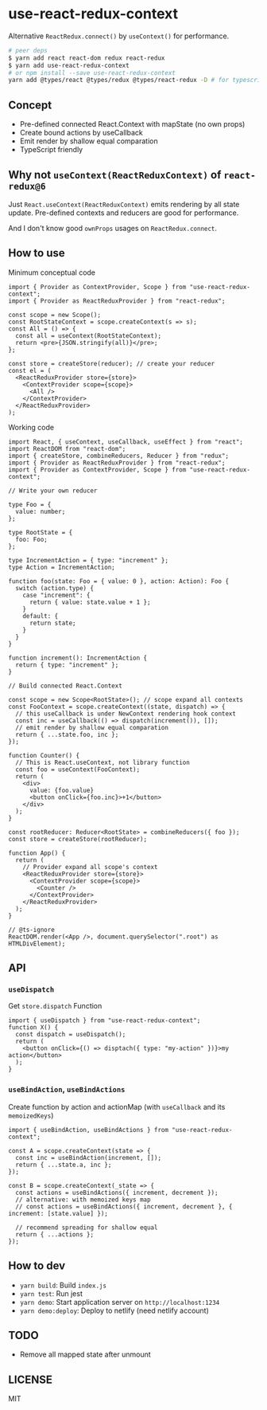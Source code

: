 # use-react-redux-context

Alternative `ReactRedux.connect()` by `useContext()` for performance.

```bash
# peer deps
$ yarn add react react-dom redux react-redux
$ yarn add use-react-redux-context
# or npm install --save use-react-redux-context
yarn add @types/react @types/redux @types/react-redux -D # for typescript
```

## Concept

- Pre-defined connected React.Context with mapState (no own props)
- Create bound actions by useCallback
- Emit render by shallow equal comparation
- TypeScript friendly

## Why not `useContext(ReactReduxContext)` of `react-redux@6`

Just `React.useContext(ReactReduxContext)` emits rendering by all state update. Pre-defined contexts and reducers are good for performance.

And I don't know good `ownProps` usages on `ReactRedux.connect`.

## How to use

Minimum conceptual code

```tsx
import { Provider as ContextProvider, Scope } from "use-react-redux-context";
import { Provider as ReactReduxProvider } from "react-redux";

const scope = new Scope();
const RootStateContext = scope.createContext(s => s);
const All = () => {
  const all = useContext(RootStateContext);
  return <pre>{JSON.stringify(all)}</pre>;
};

const store = createStore(reducer); // create your reducer
const el = (
  <ReactReduxProvider store={store}>
    <ContextProvider scope={scope}>
      <All />
    </ContextProvider>
  </ReactReduxProvider>
);
```

Working code

```tsx
import React, { useContext, useCallback, useEffect } from "react";
import ReactDOM from "react-dom";
import { createStore, combineReducers, Reducer } from "redux";
import { Provider as ReactReduxProvider } from "react-redux";
import { Provider as ContextProvider, Scope } from "use-react-redux-context";

// Write your own reducer

type Foo = {
  value: number;
};

type RootState = {
  foo: Foo;
};

type IncrementAction = { type: "increment" };
type Action = IncrementAction;

function foo(state: Foo = { value: 0 }, action: Action): Foo {
  switch (action.type) {
    case "increment": {
      return { value: state.value + 1 };
    }
    default: {
      return state;
    }
  }
}

function increment(): IncrementAction {
  return { type: "increment" };
}

// Build connected React.Context

const scope = new Scope<RootState>(); // scope expand all contexts
const FooContext = scope.createContext((state, dispatch) => {
  // this useCallback is under NewContext rendering hook context
  const inc = useCallback(() => dispatch(increment()), []);
  // emit render by shallow equal comparation
  return { ...state.foo, inc };
});

function Counter() {
  // This is React.useContext, not library function
  const foo = useContext(FooContext);
  return (
    <div>
      value: {foo.value}
      <button onClick={foo.inc}>+1</button>
    </div>
  );
}

const rootReducer: Reducer<RootState> = combineReducers({ foo });
const store = createStore(rootReducer);

function App() {
  return (
    // Provider expand all scope's context
    <ReactReduxProvider store={store}>
      <ContextProvider scope={scope}>
        <Counter />
      </ContextProvider>
    </ReactReduxProvider>
  );
}

// @ts-ignore
ReactDOM.render(<App />, document.querySelector(".root") as HTMLDivElement);
```

## API

### `useDispatch`

Get `store.dispatch` Function

```tsx
import { useDispatch } from "use-react-redux-context";
function X() {
  const dispatch = useDispatch();
  return (
    <button onClick={() => disptach({ type: "my-action" })}>my action</button>
  );
}
```

### `useBindAction`, `useBindActions`

Create function by action and actionMap (with `useCallback` and its `memoizedKeys`)

```tsx
import { useBindAction, useBindActions } from "use-react-redux-context";

const A = scope.createContext(state => {
  const inc = useBindAction(increment, []);
  return { ...state.a, inc };
});

const B = scope.createContext(_state => {
  const actions = useBindActions({ increment, decrement });
  // alternative: with memoized keys map
  // const actions = useBindActions({ increment, decrement }, { increment: [state.value] });

  // recommend spreading for shallow equal
  return { ...actions };
});
```

## How to dev

- `yarn build`: Build `index.js`
- `yarn test`: Run jest
- `yarn demo`: Start application server on `http://localhost:1234`
- `yarn demo:deploy`: Deploy to netlify (need netlify account)

## TODO

- Remove all mapped state after unmount

## LICENSE

MIT
